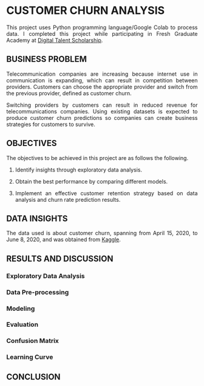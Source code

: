 # CUSTOMER CHURN ANALYSIS
<p align="justify">
  This project uses Python programming language/Google Colab to process data. I completed this project while participating in Fresh Graduate Academy at <a href="https://www.linkedin.com/in/indahsh/details/education/968984033/multiple-media-viewer/?profileId=ACoAADQ0K_IBB-BflJ1wnBkU3Z47qF6xVW9xyvI&treasuryMediaId=1714306461924">Digital Talent Scholarship</a>.
</p>

## BUSINESS PROBLEM
<p align="justify">
  Telecommunication companies are increasing because internet use in communication is expanding, which can result in competition between providers. Customers can choose the appropriate provider and switch from the previous provider, defined as customer churn. 
</p>

<p align="justify">
  Switching providers by customers can result in reduced revenue for telecommunications companies. Using existing datasets is expected to produce customer churn predictions so companies can create business strategies for customers to survive.
</p>

## OBJECTIVES
The objectives to be achieved in this project are as follows the following.
1. <p align="justify">Identify insights through exploratory data analysis.</p>
2. <p align="justify">Obtain the best performance by comparing different models.</p>
3. <p align="justify">Implement an effective customer retention strategy based on data analysis and churn rate prediction results.</p>

## DATA INSIGHTS
<p align="justify">
  The data used is about customer churn, spanning from April 15, 2020, to June 8, 2020, and was obtained from <a href="https://www.kaggle.com/c/customer-churn-prediction-2020/overview">Kaggle</a>.
</p>

## RESULTS AND DISCUSSION
### Exploratory Data Analysis
### Data Pre-processing
### Modeling
### Evaluation
### Confusion Matrix
### Learning Curve

## CONCLUSION
